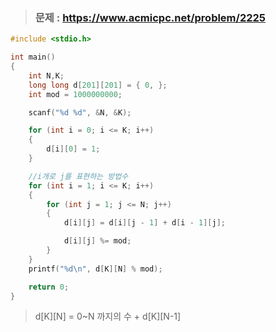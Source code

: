 >### 문제 : https://www.acmicpc.net/problem/2225
````c
#include <stdio.h>

int main()
{
	int N,K;
    long long d[201][201] = { 0, };
    int mod = 1000000000;

    scanf("%d %d", &N, &K);

    for (int i = 0; i <= K; i++)
    {
        d[i][0] = 1;
    }

    //i개로 j를 표현하는 방법수
    for (int i = 1; i <= K; i++)
    {
        for (int j = 1; j <= N; j++)
        {
            d[i][j] = d[i][j - 1] + d[i - 1][j];

            d[i][j] %= mod;
        }
    }
    printf("%d\n", d[K][N] % mod);

	return 0;
}

````
> d[K][N] = 0~N 까지의 수 + d[K][N-1]